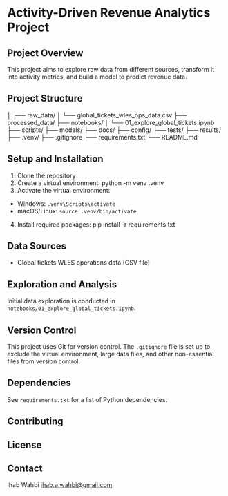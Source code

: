 # Activity-Driven Revenue Analytics Project

## Project Overview
This project aims to explore raw data from different sources, transform it into activity metrics, and build a model to predict revenue data.

## Project Structure
│
├── raw_data/
│   └── global_tickets_wles_ops_data.csv
├── processed_data/
├── notebooks/
│   └── 01_explore_global_tickets.ipynb
├── scripts/
├── models/
├── docs/
├── config/
├── tests/
├── results/
├── .venv/
├── .gitignore
├── requirements.txt
└── README.md

## Setup and Installation
1. Clone the repository
2. Create a virtual environment:
python -m venv .venv
3. Activate the virtual environment:
- Windows: `.venv\Scripts\activate`
- macOS/Linux: `source .venv/bin/activate`
4. Install required packages:
pip install -r requirements.txt

## Data Sources
- Global tickets WLES operations data (CSV file)

## Exploration and Analysis
Initial data exploration is conducted in `notebooks/01_explore_global_tickets.ipynb`.

## Version Control
This project uses Git for version control. The `.gitignore` file is set up to exclude the virtual environment, large data files, and other non-essential files from version control.

## Dependencies
See `requirements.txt` for a list of Python dependencies.

## Contributing


## License


## Contact
Ihab Wahbi
ihab.a.wahbi@gmail.com
